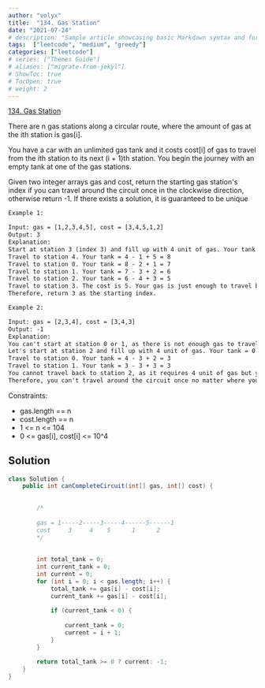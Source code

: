 ```yaml
---
author: "volyx"
title:  "134. Gas Station"
date: "2021-07-24"
# description: "Sample article showcasing basic Markdown syntax and formatting for HTML elements."
tags:  ["leetcode", "medium", "greedy"]
categories: ["leetcode"]
# series: ["Themes Guide"]
# aliases: ["migrate-from-jekyl"]
# ShowToc: true
# TocOpen: true
# weight: 2
---
```


[134. Gas Station](https://leetcode.com/problems/gas-station/)

There are n gas stations along a circular route, where the amount of gas at the ith station is gas[i].

You have a car with an unlimited gas tank and it costs cost[i] of gas to travel from the ith station to its next (i + 1)th station. You begin the journey with an empty tank at one of the gas stations.

Given two integer arrays gas and cost, return the starting gas station's index if you can travel around the circuit once in the clockwise direction, otherwise return -1. If there exists a solution, it is guaranteed to be unique

```txt
Example 1:

Input: gas = [1,2,3,4,5], cost = [3,4,5,1,2]
Output: 3
Explanation:
Start at station 3 (index 3) and fill up with 4 unit of gas. Your tank = 0 + 4 = 4
Travel to station 4. Your tank = 4 - 1 + 5 = 8
Travel to station 0. Your tank = 8 - 2 + 1 = 7
Travel to station 1. Your tank = 7 - 3 + 2 = 6
Travel to station 2. Your tank = 6 - 4 + 3 = 5
Travel to station 3. The cost is 5. Your gas is just enough to travel back to station 3.
Therefore, return 3 as the starting index.

Example 2:

Input: gas = [2,3,4], cost = [3,4,3]
Output: -1
Explanation:
You can't start at station 0 or 1, as there is not enough gas to travel to the next station.
Let's start at station 2 and fill up with 4 unit of gas. Your tank = 0 + 4 = 4
Travel to station 0. Your tank = 4 - 3 + 2 = 3
Travel to station 1. Your tank = 3 - 3 + 3 = 3
You cannot travel back to station 2, as it requires 4 unit of gas but you only have 3.
Therefore, you can't travel around the circuit once no matter where you start.
```

Constraints:

- gas.length == n
- cost.length == n
- 1 <= n <= 104
- 0 <= gas[i], cost[i] <= 10^4

## Solution

```java
class Solution {
    public int canCompleteCircuit(int[] gas, int[] cost) {
        
        
        /*
        
        gas = 1-----2-----3-----4------5------1
        cost     3     4    5      1      2  
        */
        
        
        int total_tank = 0;
        int current_tank = 0;
        int current = 0;
        for (int i = 0; i < gas.length; i++) {
            total_tank += gas[i] - cost[i];
            current_tank += gas[i] - cost[i];
            
            if (current_tank < 0) {
                
                current_tank = 0;
                current = i + 1;
            }
        }
        
        return total_tank >= 0 ? current: -1;
    }
}
```

